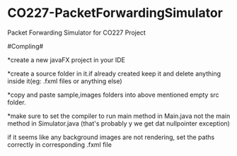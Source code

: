 # CO227-PacketForwardingSimulator
Packet Forwarding Simulator for CO227 Project


#Compling#

*create a new javaFX project in your IDE

*create a source folder in it.if already created keep it and delete anything inside it(eg: .fxml files or anything else)

*copy and paste sample,images folders into above mentioned empty src folder.

*make sure to set the compiler to run main method in Main.java not the main method in Simulator.java
(that's probably y we get dat nullpointer exception)

if it seems like any background images are not rendering, set the paths correctly in corresponding .fxml file
